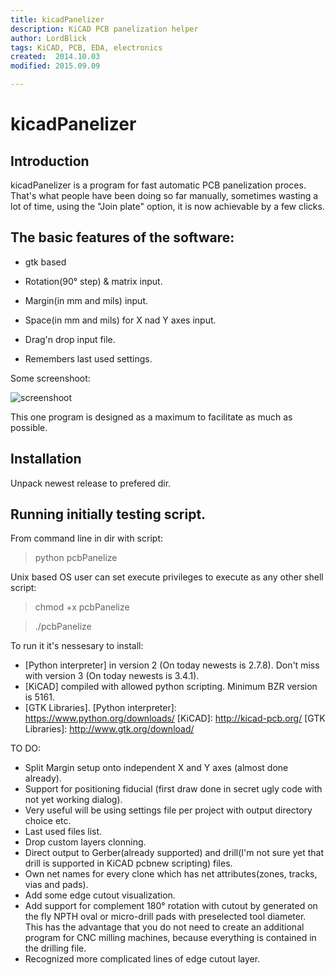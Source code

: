 ```yaml
---
title: kicadPanelizer
description: KiCAD PCB panelization helper
author: LordBlick
tags: KiCAD, PCB, EDA, electronics
created:  2014.10.03
modified: 2015.09.09

---
```


kicadPanelizer
=======
## Introduction

kicadPanelizer is a program for fast automatic PCB panelization proces. That's what people have been doing so far manually, sometimes wasting a lot of time, using the "Join plate" option, it is now achievable by a few clicks.

## The basic features of the software:
- gtk based

- Rotation(90° step) & matrix input.

- Margin(in mm and mils) input.

- Space(in mm and mils) for X nad Y axes input.

- Drag'n drop input file.

- Remembers last used settings.

Some screenshoot:

<!-- ![screenshoot](https://cloud.githubusercontent.com/assets/5176054/4505567/3bb70a44-4af7-11e4-91a8-0360eab9ceae.png) -->
<!-- ![screenshoot](https://cloud.githubusercontent.com/assets/5176054/4526874/25ddc384-4d63-11e4-965a-af05e8820d4a.png) -->
<!-- ![screenshoot](https://cloud.githubusercontent.com/assets/5176054/4541215/b4664a38-4e10-11e4-8062-c265e0ce5612.png) -->
![screenshoot](https://cloud.githubusercontent.com/assets/5176054/4544490/b44583de-4e33-11e4-86ea-30b0c47d15d2.png)

This one program is designed as a maximum to facilitate as much as possible.

## Installation
Unpack newest release to prefered dir.

## Running initially testing script.
From command line in dir with script:
> python pcbPanelize

Unix based OS user can set execute privileges to execute as any other shell script:
> chmod +x pcbPanelize

> ./pcbPanelize

To run it it's nessesary to install:
- [Python interpreter] in version 2 (On today newests is 2.7.8). Don't miss with version 3 (On today newests is 3.4.1).
- [KiCAD] compiled with allowed python scripting. Minimum BZR version is 5161.
- [GTK Libraries].
[Python interpreter]: https://www.python.org/downloads/
[KiCAD]: http://kicad-pcb.org/
[GTK Libraries]: http://www.gtk.org/download/


TO DO:
- Split Margin setup onto independent X and Y axes (almost done already).
- Support for positioning fiducial (first draw done in secret ugly code with not yet working dialog).
- Very useful will be using settings file per project with output directory choice etc.
- Last used files list.
- Drop custom layers clonning.
- Direct output to Gerber(already supported) and drill(I'm not sure yet that drill is supported in KiCAD pcbnew scripting) files.
- Own net names for every clone which has net attributes(zones, tracks, vias and pads).
- Add some edge cutout visualization.
- Add support for complement 180° rotation with cutout by generated on the fly NPTH oval or micro-drill pads with preselected tool diameter. This has the advantage that you do not need to create an additional program for CNC milling machines, because everything is contained in the drilling file.
- Recognized more complicated lines of edge cutout layer.

